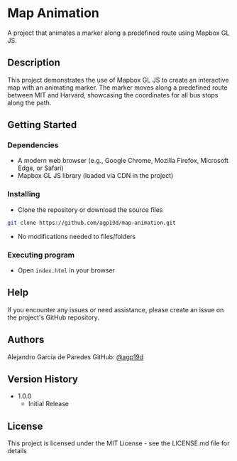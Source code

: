# Map Animation

A project that animates a marker along a predefined route using Mapbox GL JS.

## Description

This project demonstrates the use of Mapbox GL JS to create an interactive map with an animating marker. The marker moves along a predefined route between MIT and Harvard, showcasing the coordinates for all bus stops along the path.

## Getting Started

### Dependencies

* A modern web browser (e.g., Google Chrome, Mozilla Firefox, Microsoft Edge, or Safari)
* Mapbox GL JS library (loaded via CDN in the project)

### Installing

* Clone the repository or download the source files
```bash
git clone https://github.com/agp19d/map-animation.git
```
* No modifications needed to files/folders

### Executing program

* Open `index.html` in your browser

## Help

If you encounter any issues or need assistance, please create an issue on the project's GitHub repository.

## Authors

Alejandro Garcia de Paredes
GitHub: [@agp19d](https://github.com/agp19d)

## Version History

* 1.0.0
    * Initial Release

## License

This project is licensed under the MIT License - see the LICENSE.md file for details
